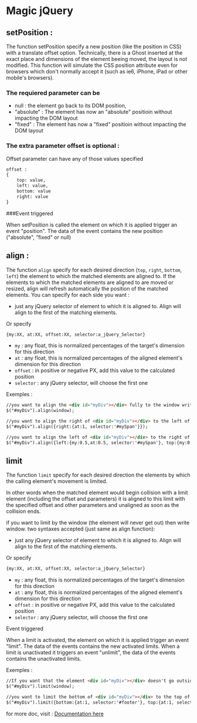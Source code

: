 # Magic jQuery

## setPosition : 

The function setPosition specify a new position (like the position in CSS) with a translate offset option.
Technically, there is a Ghost inserted at the exact place and dimensions of the element beeing moved, the layout is not modified.
This function will simulate the CSS position attribute even for browsers which don't normally accept it (such as ie6, iPhone, iPad or other mobile's browsers).

### The requiered parameter can be 

* null : the element go back to its DOM position, 
* "absolute" : The element has now an "absolute" positioin without impacting the DOM layout
* "fixed" : The element has now a "fixed" positioin without impacting the DOM layout

### The extra parameter offset is optional : 

Offset parameter can have any of those values specified 

```html
offset : 
{
    top: value,
    left: value,
    bottom: value
    right: value
}
```

###Event triggered

When setPosition is called the element on which it is applied trigger an event "position". The data of the event contains the new position ("absolute", "fixed" or null) 

## align : 

 The function `align` specify for each desired direction (`top`, `right`, `bottom`, `left`) the element to which the matched elements are aligned to. If the elements to which the matched elements are aligned to are moved or resized, align will refresh automatically the position of the matched elements. You can specify for each side you want :

 * just any jQuery selector of element to which it is aligned to. Align will align to the first of the matching elements.
 
 Or specify

```html
{my:XX, at:XX, offset:XX, selector:a_jQuery_Selector}
```

* `my` : any float, this is normalized percentages of the target's dimension for this direction
* `at` : any float, this is normalized percentages of the aligned element's dimension for this direction
* `offset` : in positive or negative PX, add this value to the calculated position
* `selector` : any jQuery selector, will choose the first one

Exemples : 

```html
//you want to align the <div id="myDiv"></div> fully to the window write
$("#myDiv").align(window);

//you want to align the right of <div id="myDiv"></div> to the left of <span id="mySpan"></span> write
$("#myDiv").align({right:{at:1, selector:'#mySpan'}}); 

//you want to align the left of <div id="myDiv"></div> to the right of <span id="mySpan"></span> + an offset of 30px, write
$("#myDiv").align({left:{my:0.5,at:0.5, selector:'#mySpan'}, top:{my:0.5,at:0.5, selector:'#mySpan'}}); 
```

## limit

The function `limit` specify for each desired direction the elements by which the calling element's movement is limited.

In other words when the matched element would begin collision with a limit element (including the offset and parameters) it is aligned to this limit with the specified offset and other parameters and unaligned as soon as the collision ends.

if you want to limit by the window (the element will never get out) then write window.
two syntaxes accepted (just same as align function):

* just any jQuery selector of element to which it is aligned to. Align will align to the first of the matching elements.
 
Or specify

```html
{my:XX, at:XX, offset:XX, selector:a_jQuery_Selector}
```

* `my` : any float, this is normalized percentages of the target's dimension for this direction
* `at` : any float, this is normalized percentages of the aligned element's dimension for this direction
* `offset` : in positive or negative PX, add this value to the calculated position
* `selector` : any jQuery selector, will choose the first one

Event triggered

When a limit is activated, the element on which it is applied trigger an event "limit". The data of the events contains the new activated limits. When a limit is unactivated it triggers an event "unlimit", the data of the events contains the unactivated limits.

Exemples : 

```html
//If you want that the element <div id="myDiv"></div> doesn't go outside the visible screen : 
$("#myDiv").limit(window);

//you want to limit the bottom of <div id="myDiv"></div> to the top of <div id="footer"></div> and its top to to the bottom of <div id="header"></div>, you would write
$("#myDiv").limit({bottom:{at:1, selector:'#footer'}, top:{at:1, selector:'#header'}});
```

for more doc, visit : <a href="http://www.jquery-css.com/magic-jquery">Documentation here</a>
